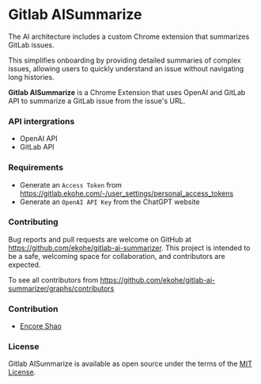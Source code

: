 # Gitlab AISummarize

The AI architecture includes a custom Chrome extension that summarizes GitLab issues.

This simplifies onboarding by providing detailed summaries of complex issues, allowing users to quickly understand an issue without navigating long histories.

**Gitlab AISummarize** is a Chrome Extension that uses OpenAI and GitLab API to summarize a GitLab issue from the issue's URL.

### API intergrations

- OpenAI API
- GitLab API

### Requirements

- Generate an `Access Token` from https://gitlab.ekohe.com/-/user_settings/personal_access_tokens
- Generate an `OpenAI API Key` from the ChatGPT website

### Contributing

Bug reports and pull requests are welcome on GitHub at https://github.com/ekohe/gitlab-ai-summarizer. This project is intended to be a safe, welcoming space for collaboration, and contributors are expected.

To see all contributors from https://github.com/ekohe/gitlab-ai-summarizer/graphs/contributors

### Contribution

- [Encore Shao](https://github.com/encoreshao)

### License

Gitlab AISummarize is available as open source under the terms of the [MIT License](https://opensource.org/licenses/MIT).
